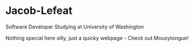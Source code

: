 # Jacob-Lefeat
Software Developer Studying at University of Washington

Nothing special here silly, just a quicky webpage - Check out Mousytongue!
